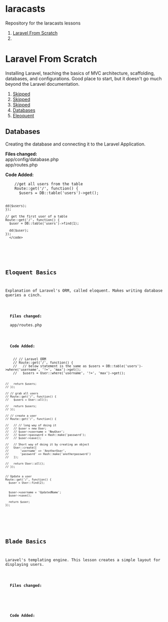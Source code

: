 laracasts
=========

Repository for the laracasts lessons
<ol>
  <li><a href="#from_scratch">Laravel From Scratch</a><li>
</ol>



<h1 id="from_scratch">Laravel From Scratch</h1>
<p>Installing Laravel, teaching the basics of MVC architecture, scaffolding, databases, and configurations. Good place to start, but it doesn't go much beyond the Laravel documentation.</p>
<ol>
  <li><a href="#1_1">Skipped</a></li>
  <li><a href="#1_2">Skipped</a></li>
  <li><a href="#1_3">Skipped</a></li>
  <li><a href="#1_4">Databases</a></li>
  <li><a href="#1_5">Eleoquent</a></li>
</ol>

<h2 id="1_4">Databases</h2>
<p>Creating the database and connecting it to the Laravel Application.</p>
<p>
  <b>Files changed:</b><br>
  app/config/database.php<br>
  app/routes.php
</p>
<p>
  <b>Code Added:</b><br>
  <code>
    //get all users from the table
    Route::get('/', function() {
      $users = DB::table('users')->get();
      
    dd($users);
    });
    
    // get the first user of a table
    Route::get('/', function() {
      $user = DB::table('users')->find(1);
      
      dd($user); 
    });
      </code>
</p>


<h2 id="1_5">Eloquent Basics</h2>
<p>Explanation of Laravel's ORM, called eloquent. Makes writing database queries a cinch.</p>
<p>
  <b>Files changed:</b><br>
  app/routes.php
</p>
<p>
  <b>Code Added:</b><br>
  <code>
    // // Laravel ORM
    // Route::get('/', function() {
    //   // below statement is the same as $users = DB::table('users')->where('username', '!=', 'max')->get();
    //   $users = User::where('username', '!=', 'max')->get();
      
    //   return $users;
    // });
    
    // // grab all users
    // Route::get('/', function() {
    //   $users = User::all();
      
    //   return $users;
    // });
    
    // // create a user
    // Route::get('/', function() {
      
    //   // // long way of doing it 
    //   // $user = new User;
    //   // $user->username = 'NewUser';
    //   // $user->password = Hash::make('password');
    //   // $user->save();
      
    //   // Short way of doing it by creating an object
    //   User::create([
    //       'username' => 'AnotherUser',
    //       'password' => Hash::make('anotherpassword')
    //   ]);
      
    //   return User::all();
    // });
    
    
    // Update a user
    Route::get('/', function() {
      $user = User::find(2);
      
      
      $user->username = 'UpdatedName';
      $user->save();
      
      return $user;
    });
  </code>
</p>





<h2 id="1_6">Blade Basics</h2>
<p>Laravel's templating engine. This lesson creates a simple layout for displaying users.</p>
<p>
  <b>Files changed:</b><br>
  
</p>
<p>
  <b>Code Added:</b><br>
  <code>
    
  </code>
</p>
